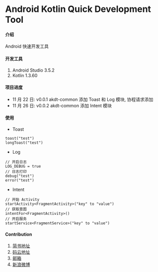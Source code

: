 # Android Kotlin Quick Development Tool

#### 介绍

Android 快速开发工具

#### 开发工具

1. Android Studio 3.5.2
2. Kotlin 1.3.60

#### 项目进度

- 11 月 22 日: v0.0.1 akdt-common 添加 Toast 和 Log 模块, 协程请求添加
- 11 月 26 日: v0.0.2 akdt-common 添加 Intent 模块

#### 使用

- Toast

```
toast("test")
longToast("test")
```

- Log

```
// 开启日志
LOG_DEBUG = true
// 日志打印
debug("test")
error("test")
```

- Intent

```
// 开始 Activity
startActivity<FragmentActivity>("key" to "value")
// 获取意图
intentFor<FragmentActivity>()
// 开启服务
startService<FragmentService>("key" to "value")
```


#### Contribution

1. [简书地址](https://www.jianshu.com/u/5d2cb4bfeb15)
2. [码云地址](https://gitee.com/)
3. [邮箱](mailto:zaitingma@foxmail.com)
4. [新浪微博](http://blog.sina.com.cn/mazaiting)

